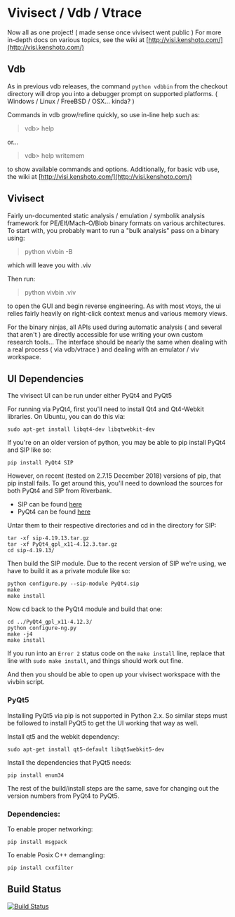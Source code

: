 # Vivisect / Vdb / Vtrace

Now all as one project! ( made sense once vivisect went public )
For more in-depth docs on various topics, see the wiki at
[http://visi.kenshoto.com/](http://visi.kenshoto.com/)

## Vdb

As in previous vdb releases, the command ```python vdbbin``` from the
checkout directory will drop you into a debugger prompt on supported
platforms. ( Windows / Linux / FreeBSD / OSX... kinda? )

Commands in vdb grow/refine quickly, so use in-line help such as:

> vdb> help

or...

> vdb> help writemem

to show available commands and options.  Additionally, for basic vdb
use, the wiki at [http://visi.kenshoto.com/](http://visi.kenshoto.com/)

## Vivisect

Fairly un-documented static analysis / emulation / symbolik analysis
framework for PE/Elf/Mach-O/Blob binary formats on various architectures.
To start with, you probably want to run a "bulk analysis" pass on a binary
using:

> python vivbin -B <binaryfile>

which will leave you with <binaryfile>.viv

Then run:

> python vivbin <binaryfile>.viv

to open the GUI and begin reverse engineering.  As with most vtoys, the ui
relies fairly heavily on right-click context menus and various memory
views.

For the binary ninjas, all APIs used during automatic analysis ( and several
that aren't ) are directly accessible for use writing your own custom
research tools...  The interface should be nearly the same when dealing with
a real process ( via vdb/vtrace ) and dealing with an emulator / viv workspace.

## UI Dependencies

The vivisect UI can be run under either PyQt4 and PyQt5

For running via PyQt4, first you'll need  to install Qt4 and Qt4-Webkit libraries. On Ubuntu, you can do this via:

```
sudo apt-get install libqt4-dev libqtwebkit-dev
```

If you're on an older version of python, you may be able to pip install PyQt4 and SIP like so:

```
pip install PyQt4 SIP
```

However, on recent (tested on 2.7.15 December 2018) versions of pip, that pip install fails. To get around this, you'll need to download the sources for both PyQt4 and SIP from Riverbank.
* SIP can be found [here](https://sourceforge.net/projects/pyqt/files/sip/sip-4.19.13/sip-4.19.13.tar.gz) 
* PyQt4 can be found [here](http://sourceforge.net/projects/pyqt/files/PyQt4/PyQt-4.12.3/PyQt4_gpl_x11-4.12.3.tar.gz)

Untar them to their respective directories and cd in the directory for SIP:

```
tar -xf sip-4.19.13.tar.gz
tar -xf PyQt4_gpl_x11-4.12.3.tar.gz
cd sip-4.19.13/
```

Then build the SIP module. Due to the recent version of SIP we're using, we have to build it as a private module like so:

```
python configure.py --sip-module PyQt4.sip
make
make install
```

Now cd back to the PyQt4 module and build that one:

```
cd ../PyQt4_gpl_x11-4.12.3/
python configure-ng.py
make -j4
make install
```

If you run into an `Error 2` status code on the `make install` line, replace that line with `sudo make install`, and things should work out fine.

And then you should be able to open up your vivisect workspace with the vivbin script.

### PyQt5

Installing PyQt5 via pip is not supported in Python 2.x. So similar steps must be followed to install PyQt5 to get the UI working that way as well.

Install qt5 and the webkit dependency:
```
sudo apt-get install qt5-default libqt5webkit5-dev
```

Install the dependencies that PyQt5 needs:
```
pip install enum34
```

The rest of the build/install steps are the same, save for changing out the version numbers from PyQt4 to PyQt5.

### Dependencies:
To enable proper networking:

```
pip install msgpack
```

To enable Posix C++ demangling:

```
pip install cxxfilter
```
## Build Status

[![Build Status](https://travis-ci.org/vivisect/vivisect.svg?branch=master)](https://travis-ci.org/vivisect/vivisect)
